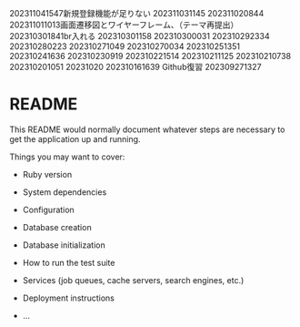 202311041547新規登録機能が足りない
202311031145
202311020844
202311011013画面遷移図とワイヤーフレーム、（テーマ再提出）
202310301841br入れる
202310301158
202310300031
202310292334
202310280223
202310271049
202310270034
202310251351
202310241636
202310230919
202310221514
202310211125
202310210738
202310201051
20231020
202310161639 Github復習
202309271327

# README

This README would normally document whatever steps are necessary to get the
application up and running.

Things you may want to cover:

* Ruby version

* System dependencies

* Configuration

* Database creation

* Database initialization

* How to run the test suite

* Services (job queues, cache servers, search engines, etc.)

* Deployment instructions

* ...
